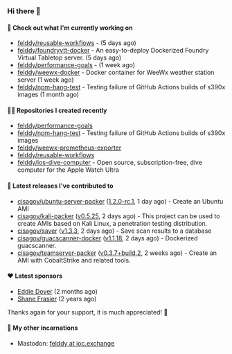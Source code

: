### Hi there 👋

#### 👷 Check out what I'm currently working on

- [felddy/reusable-workflows](https://github.com/felddy/reusable-workflows) -  (5 days ago)
- [felddy/foundryvtt-docker](https://github.com/felddy/foundryvtt-docker) - An easy-to-deploy Dockerized Foundry Virtual Tabletop server. (5 days ago)
- [felddy/performance-goals](https://github.com/felddy/performance-goals) -  (1 week ago)
- [felddy/weewx-docker](https://github.com/felddy/weewx-docker) - Docker container for WeeWx weather station server (1 week ago)
- [felddy/npm-hang-test](https://github.com/felddy/npm-hang-test) - Testing failure of GitHub Actions builds of s390x images (1 month ago)

#### 👨‍💻 Repositories I created recently

- [felddy/performance-goals](https://github.com/felddy/performance-goals)
- [felddy/npm-hang-test](https://github.com/felddy/npm-hang-test) - Testing failure of GitHub Actions builds of s390x images
- [felddy/weewx-prometheus-exporter](https://github.com/felddy/weewx-prometheus-exporter)
- [felddy/reusable-workflows](https://github.com/felddy/reusable-workflows)
- [felddy/ios-dive-computer](https://github.com/felddy/ios-dive-computer) - Open source, subscription-free, dive computer for the Apple Watch Ultra

#### 🚀 Latest releases I've contributed to

- [cisagov/ubuntu-server-packer](https://github.com/cisagov/ubuntu-server-packer) ([1.2.0-rc.1](https://github.com/cisagov/ubuntu-server-packer/releases/tag/1.2.0-rc.1), 1 day ago) - Create an Ubuntu AMI
- [cisagov/kali-packer](https://github.com/cisagov/kali-packer) ([v0.5.25](https://github.com/cisagov/kali-packer/releases/tag/v0.5.25), 2 days ago) - This project can be used to create AMIs based on Kali Linux, a penetration testing distribution.
- [cisagov/saver](https://github.com/cisagov/saver) ([v1.3.3](https://github.com/cisagov/saver/releases/tag/v1.3.3), 2 days ago) - Save scan results to a database
- [cisagov/guacscanner-docker](https://github.com/cisagov/guacscanner-docker) ([v1.1.18](https://github.com/cisagov/guacscanner-docker/releases/tag/v1.1.18), 2 days ago) - Dockerized guacscanner.
- [cisagov/teamserver-packer](https://github.com/cisagov/teamserver-packer) ([v0.3.7&#43;build.2](https://github.com/cisagov/teamserver-packer/releases/tag/v0.3.7%2Bbuild.2), 2 weeks ago) - Create an AMI with CobaltStrike and related tools.

#### ❤️ Latest sponsors
- [Eddie Dover](https://github.com/EddieDover) (2 months ago)
- [Shane Frasier](https://github.com/jsf9k) (2 years ago)

Thanks again for your support, it is much appreciated! 🙏

#### 🐋 My other incarnations
- Mastodon: <a rel="me" href="https://ioc.exchange/@felddy">felddy at ioc.exchange</a>
